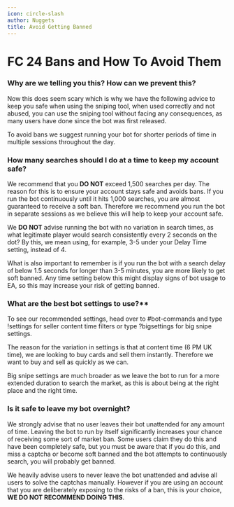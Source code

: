 ```yaml
---
icon: circle-slash
author: Nuggets
title: Avoid Getting Banned
---
```


# FC 24 Bans and How To Avoid Them

### Why are we telling you this? How can we prevent this?

Now this does seem scary which is why we have the following advice to keep you safe when using the sniping tool, when used correctly and not abused, you can use the sniping tool without facing any consequences, as many users have done since the bot was first released.

To avoid bans we suggest running your bot for shorter periods of time in multiple sessions throughout the day.

### How many searches should I do at a time to keep my account safe?

We recommend that you **DO NOT** exceed 1,500 searches per day. The reason for this is to ensure your account stays safe and avoids bans. If you run the bot continuously until it hits 1,000 searches, you are almost guaranteed to receive a soft ban. Therefore we recommend you run the bot in separate sessions as we believe this will help to keep your account safe.

We **DO NOT** advise running the bot with no variation in search times, as what legitimate player would search consistently every 2 seconds on the dot? By this, we mean using, for example, 3-5 under your Delay Time setting, instead of 4.

What is also important to remember is if you run the bot with a search delay of below 1.5 seconds for longer than 3-5 minutes, you are more likely to get soft banned. Any time setting below this might display signs of bot usage to EA, so this may increase your risk of getting banned.

### What are the best bot settings to use?**

To see our recommended settings, head over to ⁠#bot-commands and type !settings for seller content time filters or type ?bigsettings for big snipe settings.

The reason for the variation in settings is that at content time (6 PM UK time), we are looking to buy cards and sell them instantly. Therefore we want to buy and sell as quickly as we can.

Big snipe settings are much broader as we leave the bot to run for a more extended duration to search the market, as this is about being at the right place and the right time.

### Is it safe to leave my bot overnight?

We strongly advise that no user leaves their bot unattended for any amount of time. Leaving the bot to run by itself significantly increases your chance of receiving some sort of market ban. Some users claim they do this and have been completely safe, but you must be aware that if you do this, and miss a captcha or become soft banned and the bot attempts to continuously search, you will probably get banned.

We heavily advise users to never leave the bot unattended and advise all users to solve the captchas manually. However if you are using an account that you are deliberately exposing to the risks of a ban, this is your choice, **WE DO NOT RECOMMEND DOING THIS**.